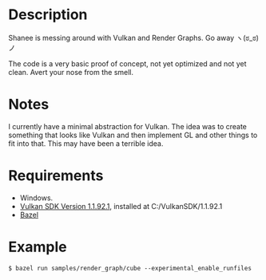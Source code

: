 # Description
Shanee is messing around with Vulkan and Render Graphs. Go away ヽ(ಠ_ಠ)ノ

The code is a very basic proof of concept, not yet optimized and not yet clean. Avert your nose from the smell.

# Notes
I currently have a minimal abstraction for Vulkan. The idea was to create something that looks like Vulkan and then implement GL and other things to fit into that. This may have been a terrible idea.

# Requirements
- Windows.
- [Vulkan SDK Version 1.1.92.1](https://vulkan.lunarg.com/sdk/home#sdk/downloadConfirm/1.1.92.1/windows/VulkanSDK-1.1.92.1-Installer.exe), installed at C:/VulkanSDK/1.1.92.1
- [Bazel](https://bazel.build/)

# Example
```
$ bazel run samples/render_graph/cube --experimental_enable_runfiles
```